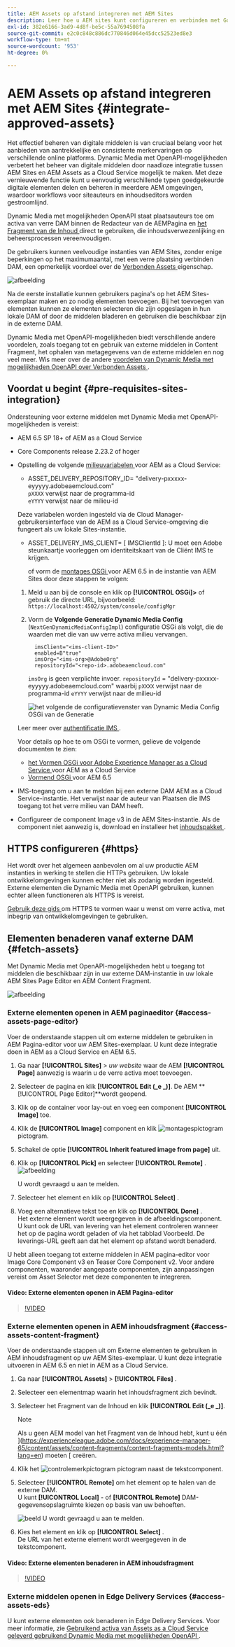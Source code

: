 ```yaml
---
title: AEM Assets op afstand integreren met AEM Sites
description: Leer hoe u AEM sites kunt configureren en verbinden met Goedgekeurde AEM Assets.
exl-id: 382e6166-3ad9-4d8f-be5c-55a7694508fa
source-git-commit: e2c0c848c886dc770846d064e45dcc52523ed8e3
workflow-type: tm+mt
source-wordcount: '953'
ht-degree: 0%

---
```


# AEM Assets op afstand integreren met AEM Sites  {#integrate-approved-assets}

Het effectief beheren van digitale middelen is van cruciaal belang voor het aanbieden van aantrekkelijke en consistente merkervaringen op verschillende online platforms. Dynamic Media met OpenAPI-mogelijkheden verbetert het beheer van digitale middelen door naadloze integratie tussen AEM Sites en AEM Assets as a Cloud Service mogelijk te maken. Met deze vernieuwende functie kunt u eenvoudig verschillende typen goedgekeurde digitale elementen delen en beheren in meerdere AEM omgevingen, waardoor workflows voor siteauteurs en inhoudseditors worden gestroomlijnd.

Dynamic Media met mogelijkheden OpenAPI staat plaatsauteurs toe om activa van verre DAM binnen de Redacteur van de AEMPagina en [ het Fragment van de Inhoud ](https://experienceleague.adobe.com/docs/experience-manager-65/content/assets/content-fragments/content-fragments.html) direct te gebruiken, die inhoudsverwezenlijking en beheersprocessen vereenvoudigen.

De gebruikers kunnen veelvoudige instanties van AEM Sites, zonder enige beperkingen op het maximumaantal, met een verre plaatsing verbinden DAM, een opmerkelijk voordeel over de [ Verbonden Assets ](use-assets-across-connected-assets-instances.md) eigenschap.

![afbeelding](/help/assets/assets/connected-assets-rdam.png)

Na de eerste installatie kunnen gebruikers pagina&#39;s op het AEM Sites-exemplaar maken en zo nodig elementen toevoegen. Bij het toevoegen van elementen kunnen ze elementen selecteren die zijn opgeslagen in hun lokale DAM of door de middelen bladeren en gebruiken die beschikbaar zijn in de externe DAM.

Dynamic Media met OpenAPI-mogelijkheden biedt verschillende andere voordelen, zoals toegang tot en gebruik van externe middelen in Content Fragment, het ophalen van metagegevens van de externe middelen en nog veel meer. Wis meer over de andere [ voordelen van Dynamic Media met mogelijkheden OpenAPI over Verbonden Assets ](/help/assets/dynamic-media-open-apis-faqs.md).

## Voordat u begint {#pre-requisites-sites-integration}

Ondersteuning voor externe middelen met Dynamic Media met OpenAPI-mogelijkheden is vereist:

* AEM 6.5 SP 18+ of AEM as a Cloud Service

* Core Components release 2.23.2 of hoger

* Opstelling de volgende [ milieuvariabelen ](/help/implementing/cloud-manager/environment-variables.md#add-variables) voor AEM as a Cloud Service:

   * ASSET_DELIVERY_REPOSITORY_ID= &quot;delivery-pxxxxx-eyyyyy.adobeaemcloud.com&quot; <br>
     `pXXXX` verwijst naar de programma-id <br>
     `eYYYY` verwijst naar de milieu-id

  Deze variabelen worden ingesteld via de Cloud Manager-gebruikersinterface van de AEM as a Cloud Service-omgeving die fungeert als uw lokale Sites-instantie.

   * ASSET_DELIVERY_IMS_CLIENT= [ IMSClientId ]: U moet een Adobe steunkaartje voorleggen om identiteitskaart van de Cliënt IMS te krijgen.

     of vorm de [ montages OSGi ](https://experienceleague.adobe.com/docs/experience-manager-65/content/implementing/deploying/configuring/configuring-osgi.html) voor AEM 6.5 in de instantie van AEM Sites door deze stappen te volgen:

   1. Meld u aan bij de console en klik op **[!UICONTROL OSGi]>** of
gebruik de directe URL, bijvoorbeeld: `https://localhost:4502/system/console/configMgr`

   1. Vorm de **Volgende Generatie Dynamic Media Config** (`NextGenDynamicMediaConfigImpl`) configuratie OSGi als volgt, die de waarden met die van uw verre activa milieu vervangen.

      ```text
        imsClient="<ims-client-ID>"
        enabled=B"true"
        imsOrg="<ims-org>@AdobeOrg"
        repositoryId="<repo-id>.adobeaemcloud.com"
      ```

      `imsOrg` is geen verplichte invoer.
      `repositoryId` = &quot;delivery-pxxxxx-eyyyyy.adobeaemcloud.com&quot;
waarbij `pXXXX` verwijst naar de programma-id
      `eYYYY` verwijst naar de milieu-id

      ![ het volgende de configuratievenster van Dynamic Media Config OSGi van de Generatie ](/help/assets/assets/remote-assets-osgi.png)

  Leer meer over [ authentificatie IMS ](https://experienceleague.adobe.com/docs/experience-manager-65/content/security/ims-config-and-admin-console.html).

  Voor details op hoe te om OSGi te vormen, gelieve de volgende documenten te zien:

   * [ het Vormen OSGi voor Adobe Experience Manager as a Cloud Service ](https://experienceleague.adobe.com/docs/experience-manager-cloud-service/content/implementing/deploying/configuring-osgi.html) voor AEM as a Cloud Service
   * [ Vormend OSGi ](https://experienceleague.adobe.com/docs/experience-manager-65/deploying/configuring/configuring-osgi.html) voor AEM 6.5

* IMS-toegang om u aan te melden bij een externe DAM AEM as a Cloud Service-instantie. Het verwijst naar de auteur van Plaatsen die IMS toegang tot het verre milieu van DAM heeft.

* Configureer de component Image v3 in de AEM Sites-instantie. Als de component niet aanwezig is, download en installeer het [ inhoudspakket ](https://github.com/adobe/aem-core-wcm-components/releases/tag/core.wcm.components.reactor-2.23.0).

## HTTPS configureren {#https}

Het wordt over het algemeen aanbevolen om al uw productie AEM instanties in werking te stellen die HTTPs gebruiken. Uw lokale ontwikkelomgevingen kunnen echter niet als zodanig worden ingesteld. Externe elementen die Dynamic Media met OpenAPI gebruiken, kunnen echter alleen functioneren als HTTPS is vereist.

[ Gebruik deze gids ](https://experienceleague.adobe.com/docs/experience-manager-learn/foundation/security/use-the-ssl-wizard.html) om HTTPS te vormen waar u wenst om verre activa, met inbegrip van ontwikkelomgevingen te gebruiken.

## Elementen benaderen vanaf externe DAM {#fetch-assets}

Met Dynamic Media met OpenAPI-mogelijkheden hebt u toegang tot middelen die beschikbaar zijn in uw externe DAM-instantie in uw lokale AEM Sites Page Editor en AEM Content Fragment.

![afbeelding](/help/assets/assets/open-APIs.png)

### Externe elementen openen in AEM paginaeditor {#access-assets-page-editor}

Voer de onderstaande stappen uit om externe middelen te gebruiken in AEM Pagina-editor voor uw AEM Sites-exemplaar. U kunt deze integratie doen in AEM as a Cloud Service en AEM 6.5.

1. Ga naar **[!UICONTROL Sites]** > _uw website_ waar de AEM **[!UICONTROL Page]** aanwezig is waarin u de verre activa moet toevoegen.
1. Selecteer de pagina en klik **[!UICONTROL Edit (_e _)]**. De AEM **[!UICONTROL Page Editor]**wordt geopend.
1. Klik op de container voor lay-out en voeg een component **[!UICONTROL Image]** toe.
1. Klik de **[!UICONTROL Image]** component en klik ![ montagespictogram ](/help/assets/assets/do-not-localize/settings-icon.svg) pictogram.
1. Schakel de optie **[!UICONTROL Inherit featured image from page]** uit.
1. Klik op **[!UICONTROL Pick]** en selecteer **[!UICONTROL Remote]** .
   ![afbeelding](/help/assets/assets/uncheck-inherit-option.jpg)

   U wordt gevraagd u aan te melden.
1. Selecteer het element en klik op **[!UICONTROL Select]** .
1. Voeg een alternatieve tekst toe en klik op **[!UICONTROL Done]** .
   <br> Het externe element wordt weergegeven in de afbeeldingscomponent. U kunt ook de URL van levering van het element controleren wanneer het op de pagina wordt geladen of via het tabblad Voorbeeld. De leverings-URL geeft aan dat het element op afstand wordt benaderd.

U hebt alleen toegang tot externe middelen in AEM pagina-editor voor Image Core Component v3 en Teaser Core Component v2. Voor andere componenten, waaronder aangepaste componenten, zijn aanpassingen vereist om Asset Selector met deze componenten te integreren.

#### Video: Externe elementen openen in AEM Pagina-editor

>[!VIDEO](https://video.tv.adobe.com/v/3427666)

### Externe elementen openen in AEM inhoudsfragment {#access-assets-content-fragment}

Voer de onderstaande stappen uit om Externe elementen te gebruiken in AEM inhoudsfragment op uw AEM Sites-exemplaar. U kunt deze integratie uitvoeren in AEM 6.5 en niet in AEM as a Cloud Service.

1. Ga naar **[!UICONTROL Assets]** > **[!UICONTROL Files]** .
1. Selecteer een elementmap waarin het inhoudsfragment zich bevindt.
1. Selecteer het Fragment van de Inhoud en klik **[!UICONTROL Edit (_e _)]**.

   >[!NOTE]
   >
   >Als u geen AEM model van het Fragment van de Inhoud hebt, kunt u één ](https://experienceleague.adobe.com/docs/experience-manager-65/content/assets/content-fragments/content-fragments-models.html?lang=en) moeten [ creëren.

1. Klik het ![ controlemerkpictogram ](/help/assets/assets/do-not-localize/checkmark-icon.svg) pictogram naast de tekstcomponent.
1. Selecteer **[!UICONTROL Remote]** om het element op te halen van de externe DAM. <br>
U kunt **[!UICONTROL Local]** - of **[!UICONTROL Remote]** DAM-gegevensopslagruimte kiezen op basis van uw behoeften.

   ![ beeld ](/help/assets/assets/cf-pick.jpg)
U wordt gevraagd u aan te melden.
1. Kies het element en klik op **[!UICONTROL Select]** .
   <br> De URL van het externe element wordt weergegeven in de tekstcomponent.

#### Video: Externe elementen benaderen in AEM inhoudsfragment

>[!VIDEO](https://video.tv.adobe.com/v/3427667)

### Externe middelen openen in Edge Delivery Services {#access-assets-eds}

U kunt externe elementen ook benaderen in Edge Delivery Services. Voor meer informatie, zie [ Gebruikend activa van Assets as a Cloud Service geleverd gebruikend Dynamic Media met mogelijkheden OpenAPI ](https://www.aem.live/docs/aem-assets-sidekick-plugin#utilizing-assets-from-assets-cloud-services-delivered-via-dynamic-media-with-openapi).
